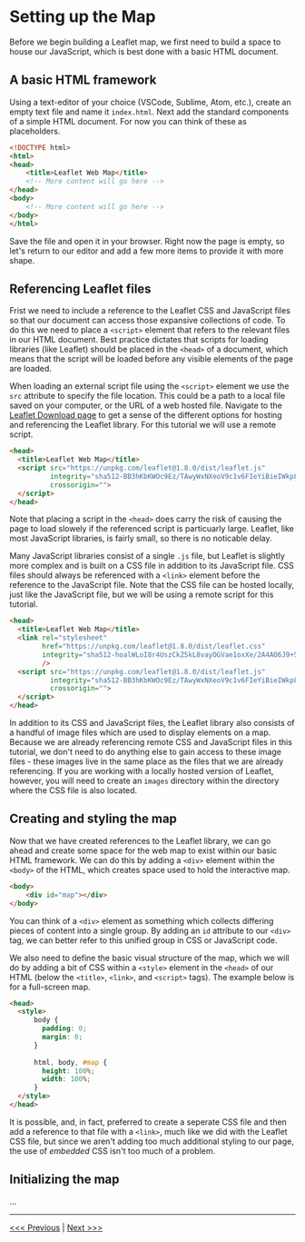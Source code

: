 # Setting up the Map

Before we begin building a Leaflet map, we first need to build a space to house our JavaScript, which is best done with a basic HTML document.

## A basic HTML framework

Using a text-editor of your choice (VSCode, Sublime, Atom, etc.), create an empty text file and name it ```index.html```. Next add the standard components of a simple HTML document. For now you can think of these as placeholders.

```html
<!DOCTYPE html>
<html>
<head>
    <title>Leaflet Web Map</title>
    <!-- More content will go here -->
</head>
<body>
    <!-- More content will go here -->
</body>
</html>
```

Save the file and open it in your browser. Right now the page is empty, so let's return to our editor and add a few more items to provide it with more shape.

## Referencing Leaflet files

Frist we need to include a reference to the Leaflet CSS and JavaScript files so that our document can access those expansive collections of code. To do this we need to place a ```<script>``` element that refers to the relevant files in our HTML document. Best practice dictates that scripts for loading libraries (like Leaflet) should be placed in the ```<head>``` of a document, which means that the script will be loaded before any visible elements of the page are loaded.

When loading an external script file using the ```<script>``` element we use the ```src``` attribute to specify the file location. This could be a path to a local file saved on your computer, or the URL of a web hosted file. Navigate to the [Leaflet Download page](https://leafletjs.com/download.html) to get a sense of the different options for hosting and referencing the Leaflet library. For this tutorial we will use a remote script. 

```html
<head>
  <title>Leaflet Web Map</title>
  <script src="https://unpkg.com/leaflet@1.8.0/dist/leaflet.js" 
          integrity="sha512-BB3hKbKWOc9Ez/TAwyWxNXeoV9c1v6FIeYiBieIWkpLjauysF18NzgR1MBNBXf8/KABdlkX68nAhlwcDFLGPCQ==" 
          crossorigin="">
  </script>
</head>
```

Note that placing a script in the ```<head>``` does carry the risk of causing the page to load slowely if the referenced script is particuarly large. Leaflet, like most JavaScript libraries, is fairly small, so there is no noticable delay.

Many JavaScript libraries consist of a single ```.js``` file, but Leaflet is slightly more complex and is built on a CSS file in addition to its JavaScript file. CSS files should always be referenced with a ```<link>``` element before the reference to the JavaScript file. Note that the CSS file can be hosted locally, just like the JavaScript file, but we will be using a remote script for this tutorial.


```html
<head>
  <title>Leaflet Web Map</title>
  <link rel="stylesheet" 
        href="https://unpkg.com/leaflet@1.8.0/dist/leaflet.css" 
        integrity="sha512-hoalWLoI8r4UszCkZ5kL8vayOGVae1oxXe/2A4AO6J9+580uKHDO3JdHb7NzwwzK5xr/Fs0W40kiNHxM9vyTtQ==" crossorigin="" 
        />
  <script src="https://unpkg.com/leaflet@1.8.0/dist/leaflet.js" 
          integrity="sha512-BB3hKbKWOc9Ez/TAwyWxNXeoV9c1v6FIeYiBieIWkpLjauysF18NzgR1MBNBXf8/KABdlkX68nAhlwcDFLGPCQ==" 
          crossorigin="">
  </script>
</head>
```

In addition to its CSS and JavaScript files, the Leaflet library also consists of a handful of image files which are used to display elements on a map. Because we are already referencing remote CSS and JavaScript files in this tutorial, we don't need to do anything else to gain access to these image files - these images live in the same place as the files that we are already referencing. If you are working with a locally hosted version of Leaflet, however, you will need to create an ```images``` directory within the directory where the CSS file is also located.

## Creating and styling the map

Now that we have created references to the Leaflet library, we can go ahead and create some space for the web map to exist within our basic HTML framework. We can do this by adding a ```<div>``` element within the ```<body>``` of the HTML, which creates space used to hold the interactive map. 

```html
<body>
    <div id="map"></div>
</body>
```

You can think of a ```<div>``` element as something which collects differing pieces of content into a single group. By adding an ```id``` attribute to our ```<div>``` tag, we can better refer to this unified group in CSS or JavaScript code. 

We also need to define the basic visual structure of the map, which we will do by adding a bit of CSS within a ```<style>``` element in the ```<head>``` of our HTML (below the ```<title>```, ```<link>```, and ```<script>``` tags). The example below is for a full-screen map.

```html
<head>
  <style>
      body {
        padding: 0;
        margin: 0;
      }
      
      html, body, #map {
        height: 100%;
        width: 100%;
      }
  </style>
</head>
```

It is possible, and, in fact, preferred to create a seperate CSS file and then add a reference to that file with a ```<link>```, much like we did with the Leaflet CSS file, but since we aren't adding too much additional styling to our page, the use of *embedded* CSS isn't too much of a problem.

## Initializing the map

...

---

[<<< Previous](01-leaflet.md) | [Next >>>]()
